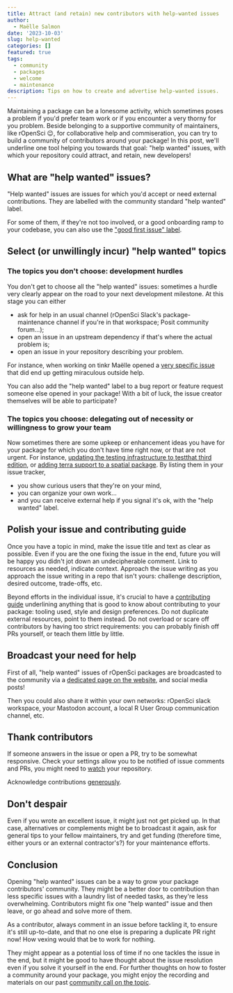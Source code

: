 ```yaml
---
title: Attract (and retain) new contributors with help-wanted issues
author:
  - Maëlle Salmon
date: '2023-10-03'
slug: help-wanted
categories: []
featured: true 
tags:
  - community
  - packages
  - welcome
  - maintenance
description: Tips on how to create and advertise help-wanted issues.
---
```


Maintaining a package can be a lonesome activity, which sometimes poses a problem if you'd prefer team work or if you encounter a very thorny for you problem.
Beside belonging to a supportive community of maintainers, like rOpenSci :wink:, for collaborative help and commiseration, you can try to build a community of contributors around your package!
In this post, we'll underline one tool helping you towards that goal: "help wanted" issues, with which your repository could attract, and retain, new developers!

## What are "help wanted" issues?

"Help wanted" issues are issues for which you'd accept or need external contributions.
They are labelled with the community standard "help wanted" label.

For some of them, if they're not too involved, or a good onboarding ramp to your codebase, you can also use the ["good first issue" label](https://docs.github.com/en/communities/setting-up-your-project-for-healthy-contributions/encouraging-helpful-contributions-to-your-project-with-labels).

## Select (or unwillingly incur) "help wanted" topics

### The topics you don't choose: development hurdles

You don't get to choose all the "help wanted" issues: sometimes a hurdle very clearly appear on the road to your next development milestone.
At this stage you can either
- ask for help in an usual channel (rOpenSci Slack's package-maintenance channel if you're in that workspace; Posit community forum...);
- open an issue in an upstream dependency if that's where the actual problem is;
- open an issue in your repository describing your problem.

For instance, when working on tinkr Maëlle opened a [very specific issue](https://github.com/ropensci/tinkr/issues/9) that did end up getting miraculous outside help.

You can also add the "help wanted" label to a bug report or feature request someone else opened in your package!
With a bit of luck, the issue creator themselves will be able to participate?

### The topics you choose: delegating out of necessity or willingness to grow your team

Now sometimes there are some upkeep or enhancement ideas you have for your package for which you don't have time right now, or that are not urgent.
For instance, [updating the testing infrastructure to testthat third edition](https://github.com/ropensci/geojsonio/issues/183), or [adding terra support to a spatial package](https://github.com/ropensci/landscapetools/issues/33).
By listing them in your issue tracker, 

- you show curious users that they're on your mind, 
- you can organize your own work... 
- and you can receive external help if you signal it's ok, with the "help wanted" label.

## Polish your issue and contributing guide

Once you have a topic in mind, make the issue title and text as clear as possible.
Even if you are the one fixing the issue in the end, future you will be happy you didn't jot down an undecipherable comment.
Link to resources as needed, indicate context.
Approach the issue writing as you approach the issue writing in a repo that isn't yours: challenge description, desired outcome, trade-offs, etc.

Beyond efforts in the individual issue, it's crucial to have a [contributing guide](https://devguide.ropensci.org/collaboration.html#contributing-guide) underlining anything that is good to know about contributing to your package: tooling used, style and design preferences.
Do not duplicate external resources, point to them instead.
Do not overload or scare off contributors by having too strict requirements: you can probably finish off PRs yourself, or teach them little by little. 

## Broadcast your need for help

First of all, "help wanted" issues of rOpenSci packages are broadcasted to the community via a [dedicated page on the website](/help-wanted), and social media posts!

Then you could also share it within your own networks: rOpenSci slack workspace, your Mastodon account, a local R User Group communication channel, etc.

## Thank contributors

If someone answers in the issue or open a PR, try to be somewhat responsive.
Check your settings allow you to be notified of issue comments and PRs, you might need to [watch](https://docs.github.com/en/account-and-profile/managing-subscriptions-and-notifications-on-github/managing-subscriptions-for-activity-on-github/viewing-your-subscriptions) your repository.

Acknowledge contributions [generously](https://devguide.ropensci.org/collaboration.html?q=generous#attributions).

## Don't despair

Even if you wrote an excellent issue, it might just not get picked up.
In that case, alternatives or complements might be to broadcast it again, ask for general tips to your fellow maintainers, try and get funding (therefore time, either yours or an external contractor's?) for your maintenance efforts.

## Conclusion

Opening "help wanted" issues can be a way to grow your package contributors' community.
They might be a better door to contribution than less specific issues with a laundry list of needed tasks, as they're less overwhelming.
Contributors might fix one "help wanted" issue and then leave, or go ahead and solve more of them.

As a contributor, always comment in an issue before tackling it, to ensure it's still up-to-date, and that no one else is preparing a duplicate PR right now!
How vexing would that be to work for nothing.

They might appear as a potential loss of time if no one tackles the issue in the end, but it might be good to have thought about the issue resolution even if you solve it yourself in the end.
For further thoughts on how to foster a community around your package, you might enjoy the recording and materials on our past [community call on the topic](/commcalls/apr2021-pkg-community/).